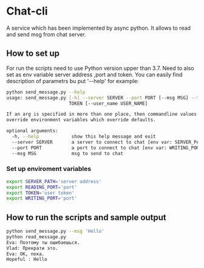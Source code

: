 # Chat-cli

A service which has been implemented by async python.  It allows to read and send msg from chat server.


## How to set up

For run the scripts need to use Python version upper than 3.7.
Need to also set as env variable server address ,port and token. You can easily find description of parametrs bu put '--help'
for example:
```bash
python send_message.py --help
usage: send_message.py [-h] --server SERVER --port PORT [--msg MSG] --token
                       TOKEN [--user_name USER_NAME]

If an arg is specified in more than one place, then commandline values
override environment variables which override defaults.

optional arguments:
  -h, --help            show this help message and exit
  --server SERVER       a server to connect to chat [env var: SERVER_PATH]
  --port PORT           a port to connect to chat [env var: WRITING_PORT]
  --msg MSG             msg to send to chat
```
### Set up enviroment variables
```bash
export SERVER_PATH='server address'
export READING_PORT='port'
export TOKEN='user token'
export WRITING_PORT='port'
```

## How to run the scripts and sample output

```bash
python send_message.py --msg 'Hello'
python read_message.py
Eva: Поэтому ты ошибаешься.
Vlad: Прекрати это.
Eva: ОК, пока.
Hopeful : Hello
```